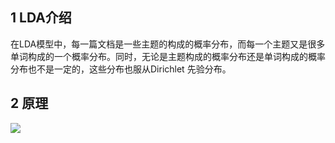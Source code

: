 ## 1 LDA介绍

在LDA模型中，每一篇文档是一些主题的构成的概率分布，而每一个主题又是很多单词构成的一个概率分布。同时，无论是主题构成的概率分布还是单词构成的概率分布也不是一定的，这些分布也服从Dirichlet 先验分布。

## 2 原理

![](https://ask.qcloudimg.com/http-save/yehe-1479167/d80lh86bew.png?imageView2/2/w/1620)

